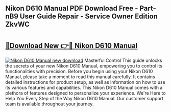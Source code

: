 ## Nikon D610 Manual PDF Download Free - Part-nB9 User Guide Repair - Service Owner Edition ZkvWC

# <h2><a href="http://cf18572.oget.top/?id=Nikon+D610+Manual">🔗Download New 👉🔴 Nikon D610 Manual</a></h2>

[![Nikon D610 Manual new download](https://i.imgur.com/5g1atiW.png)](http://cf18572.oget.top/?id=Nikon+D610+Manual)
Masterful Control This guide unlocks the secrets of your new Nikon D610 Manual, empowering you to control its functionalities with precision. Before you begin using your Nikon D610 Manual, please take a moment to read this manual carefully. It contains detailed instructions for product setup, as well as information on how to use its various features and capabilities. This Nikon D610 Manual comes with a plethora of features designed to personalize your experience. We're Here to Help You Every Step of the Way Nikon D610 Manual. Our customer support team is available throughout your journey.
